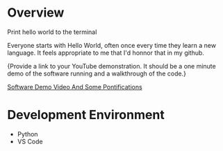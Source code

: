 # Overview

Print hello world to the terminal

Everyone starts with Hello World, often once every time they learn a new language. It feels appropriate to me that I'd honnor that in my github.

{Provide a link to your YouTube demonstration.  It should be a one minute demo of the software running and a walkthrough of the code.}

[Software Demo Video And Some Pontifications](https://youtu.be/lhw0VTAvhSY)

# Development Environment
- Python
- VS Code
